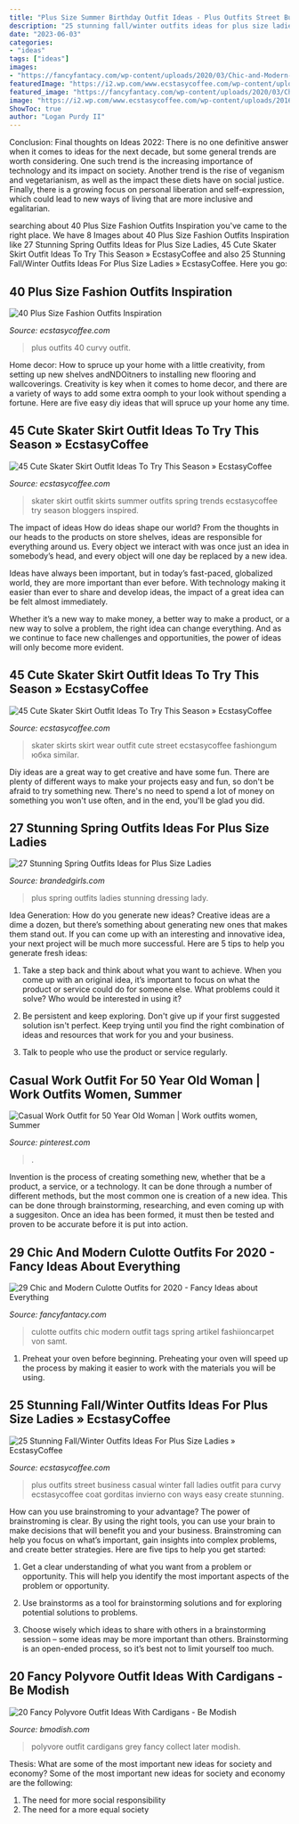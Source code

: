 ```yaml
---
title: "Plus Size Summer Birthday Outfit Ideas - Plus Outfits Street Business Casual Winter Fall Ladies Outfit Para Curvy Ecstasycoffee Coat Gorditas Invierno Con Ways Easy Create Stunning"
description: "25 stunning fall/winter outfits ideas for plus size ladies » ecstasycoffee"
date: "2023-06-03"
categories:
- "ideas"
tags: ["ideas"]
images:
- "https://fancyfantacy.com/wp-content/uploads/2020/03/Chic-and-Modern-Culotte-Outfits-for-2020-21.jpg"
featuredImage: "https://i2.wp.com/www.ecstasycoffee.com/wp-content/uploads/2016/12/Skater-Skirt23.jpg?resize=700%2C1050"
featured_image: "https://fancyfantacy.com/wp-content/uploads/2020/03/Chic-and-Modern-Culotte-Outfits-for-2020-21.jpg"
image: "https://i2.wp.com/www.ecstasycoffee.com/wp-content/uploads/2016/12/Skater-Skirt23.jpg?resize=700%2C1050"
ShowToc: true
author: "Logan Purdy II"
---
```



Conclusion:
Final thoughts on Ideas 2022:
There is no one definitive answer when it comes to ideas for the next decade, but some general trends are worth considering. One such trend is the increasing importance of technology and its impact on society. Another trend is the rise of veganism and vegetarianism, as well as the impact these diets have on social justice. Finally, there is a growing focus on personal liberation and self-expression, which could lead to new ways of living that are more inclusive and egalitarian.

	

		
searching about 40 Plus Size Fashion Outfits Inspiration you've came to the right place. We have 8 Images about 40 Plus Size Fashion Outfits Inspiration like 27 Stunning Spring Outfits Ideas for Plus Size Ladies, 45 Cute Skater Skirt Outfit Ideas To Try This Season » EcstasyCoffee and also 25 Stunning Fall/Winter Outfits Ideas For Plus Size Ladies » EcstasyCoffee. Here you go:
		
    
## 40 Plus Size Fashion Outfits Inspiration

<img loading=lazy src="https://www.ecstasycoffee.com/wp-content/uploads/2016/10/Curvy-Women-Fashion-Outfits-55.jpg" onerror="this.onerror=null;this.src='https://tse4.mm.bing.net/th?id=OIP.0WydGjIelXmWt-tvnrDIywHaMR&amp;pid=15.1';" alt="40 Plus Size Fashion Outfits Inspiration">

_Source: ecstasycoffee.com_

>plus outfits 40 curvy outfit. 

	

Home decor: How to spruce up your home with a little creativity, from setting up new shelves andNDOitners to installing new flooring and wallcoverings.
Creativity is key when it comes to home decor, and there are a variety of ways to add some extra oomph to your look without spending a fortune. Here are five easy diy ideas that will spruce up your home any time.

    
## 45 Cute Skater Skirt Outfit Ideas To Try This Season » EcstasyCoffee

<img loading=lazy src="https://i0.wp.com/www.ecstasycoffee.com/wp-content/uploads/2016/12/Skater-Skirt10.jpg?resize=700%2C1050" onerror="this.onerror=null;this.src='https://tse3.mm.bing.net/th?id=OIP.x0A2DGkT-meIMiIl6iUAawHaLH&amp;pid=15.1';" alt="45 Cute Skater Skirt Outfit Ideas To Try This Season » EcstasyCoffee">

_Source: ecstasycoffee.com_

>skater skirt outfit skirts summer outfits spring trends ecstasycoffee try season bloggers inspired. 

	

The impact of ideas
How do ideas shape our world?
From the thoughts in our heads to the products on store shelves, ideas are responsible for everything around us. Every object we interact with was once just an idea in somebody’s head, and every object will one day be replaced by a new idea.

Ideas have always been important, but in today’s fast-paced, globalized world, they are more important than ever before. With technology making it easier than ever to share and develop ideas, the impact of a great idea can be felt almost immediately.

Whether it’s a new way to make money, a better way to make a product, or a new way to solve a problem, the right idea can change everything. And as we continue to face new challenges and opportunities, the power of ideas will only become more evident.

    
## 45 Cute Skater Skirt Outfit Ideas To Try This Season » EcstasyCoffee

<img loading=lazy src="https://i2.wp.com/www.ecstasycoffee.com/wp-content/uploads/2016/12/Skater-Skirt23.jpg?resize=700%2C1050" onerror="this.onerror=null;this.src='https://tse4.mm.bing.net/th?id=OIP.sM4DBnQ_5vttazp8UIiKEAHaLH&amp;pid=15.1';" alt="45 Cute Skater Skirt Outfit Ideas To Try This Season » EcstasyCoffee">

_Source: ecstasycoffee.com_

>skater skirts skirt wear outfit cute street ecstasycoffee fashiongum юбка similar. 

	

Diy ideas are a great way to get creative and have some fun. There are plenty of different ways to make your projects easy and fun, so don't be afraid to try something new. There's no need to spend a lot of money on something you won't use often, and in the end, you'll be glad you did.

    
## 27 Stunning Spring Outfits Ideas For Plus Size Ladies

<img loading=lazy src="http://www.brandedgirls.com/wp-content/uploads/2015/06/p18.jpg" onerror="this.onerror=null;this.src='https://tse2.mm.bing.net/th?id=OIP.7PIeujh0PzQH9o9B6LAxDQHaLj&amp;pid=15.1';" alt="27 Stunning Spring Outfits Ideas for Plus Size Ladies">

_Source: brandedgirls.com_

>plus spring outfits ladies stunning dressing lady. 

	

Idea Generation: How do you generate new ideas?
Creative ideas are a dime a dozen, but there’s something about generating new ones that makes them stand out. If you can come up with an interesting and innovative idea, your next project will be much more successful. Here are 5 tips to help you generate fresh ideas:
1. Take a step back and think about what you want to achieve. When you come up with an original idea, it’s important to focus on what the product or service could do for someone else. What problems could it solve? Who would be interested in using it?

2. Be persistent and keep exploring. Don't give up if your first suggested solution isn't perfect. Keep trying until you find the right combination of ideas and resources that work for you and your business.

3. Talk to people who use the product or service regularly.

    
## Casual Work Outfit For 50 Year Old Woman | Work Outfits Women, Summer

<img loading=lazy src="https://i.pinimg.com/736x/22/03/c2/2203c2979f15f8ac849fdf56a4c2f598.jpg" onerror="this.onerror=null;this.src='https://tse3.mm.bing.net/th?id=OIP._JDHzq2L8ZCN4ut0oU7NcwHaNU&amp;pid=15.1';" alt="Casual Work Outfit for 50 Year Old Woman | Work outfits women, Summer">

_Source: pinterest.com_

>. 

	

Invention is the process of creating something new, whether that be a product, a service, or a technology. It can be done through a number of different methods, but the most common one is creation of a new idea. This can be done through brainstorming, researching, and even coming up with a suggesiton. Once an idea has been formed, it must then be tested and proven to be accurate before it is put into action.

    
## 29 Chic And Modern Culotte Outfits For 2020 - Fancy Ideas About Everything

<img loading=lazy src="https://fancyfantacy.com/wp-content/uploads/2020/03/Chic-and-Modern-Culotte-Outfits-for-2020-21.jpg" onerror="this.onerror=null;this.src='https://tse3.mm.bing.net/th?id=OIP.yfhfePRrxTuEbtFN5Ule5QHaLF&amp;pid=15.1';" alt="29 Chic and Modern Culotte Outfits for 2020 - Fancy Ideas about Everything">

_Source: fancyfantacy.com_

>culotte outfits chic modern outfit tags spring artikel fashiioncarpet von samt. 

	

1. Preheat your oven before beginning. Preheating your oven will speed up the process by making it easier to work with the materials you will be using.

    
## 25 Stunning Fall/Winter Outfits Ideas For Plus Size Ladies » EcstasyCoffee

<img loading=lazy src="https://i1.wp.com/www.ecstasycoffee.com/wp-content/uploads/2016/10/Plus-size-camel-Long-Coat.jpg?resize=480%2C720" onerror="this.onerror=null;this.src='https://tse3.mm.bing.net/th?id=OIP.0ninLX327L7TwkH6C9KzswHaLH&amp;pid=15.1';" alt="25 Stunning Fall/Winter Outfits Ideas For Plus Size Ladies » EcstasyCoffee">

_Source: ecstasycoffee.com_

>plus outfits street business casual winter fall ladies outfit para curvy ecstasycoffee coat gorditas invierno con ways easy create stunning. 

	

How can you use brainstroming to your advantage?
The power of brainstroming is clear. By using the right tools, you can use your brain to make decisions that will benefit you and your business. Brainstroming can help you focus on what’s important, gain insights into complex problems, and create better strategies. Here are five tips to help you get started: 
1. Get a clear understanding of what you want from a problem or opportunity. This will help you identify the most important aspects of the problem or opportunity. 

2. Use brainstorms as a tool for brainstorming solutions and for exploring potential solutions to problems. 

3. Choose wisely which ideas to share with others in a brainstorming session – some ideas may be more important than others. Brainstorming is an open-ended process, so it’s best not to limit yourself too much.

    
## 20 Fancy Polyvore Outfit Ideas With Cardigans - Be Modish

<img loading=lazy src="https://bmodish.com/wp-content/uploads/2014/03/grey-cardigan-with-navy-blue-shirt.jpg" onerror="this.onerror=null;this.src='https://tse3.mm.bing.net/th?id=OIP.GzO9WydDRFxXiJxHjGECbwHaKa&amp;pid=15.1';" alt="20 Fancy Polyvore Outfit Ideas With Cardigans - Be Modish">

_Source: bmodish.com_

>polyvore outfit cardigans grey fancy collect later modish. 

	

Thesis: What are some of the most important new ideas for society and economy?
Some of the most important new ideas for society and economy are the following: 
1. The need for more social responsibility 
2. The need for a more equal society 

